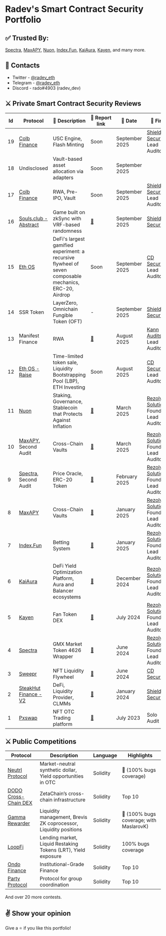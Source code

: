 # Radev's Smart Contract Security Portfolio

## ✅ Trusted By:

[Spectra](https://www.spectra.finance/), [MaxAPY](https://app.maxapy.io/), [Nuon](https://nuon.fi/), [Index.Fun](https://index.fun/), [KaiAura](https://kaiaura.finance/), [Kayen](https://www.kayen.org/), and many more.

## 🤝 Contacts

- Twitter - [@radev_eth](https://twitter.com/radev_eth)
- Telegram - [@radev_eth](https://t.me/radev_eth)
- Discord - rado#4903 (radev_dev)

## ⚔️ Private Smart Contract Security Reviews

| **Id** | **Protocol** | **📝 Description** | **🔗 Report link** | **📅 Date** | **💼 Firm** |
| --- | --- | --- | --- | --- | --- |
| 19 | [Colb Finance](https://www.colb.finance/) | USC Engine, Flash Minting | Soon | September 2025 | [Shieldify Security](https://www.shieldify.org/), Lead Auditor |
| 18 | Undisclosed | Vault-based asset allocation via adapters | Soon | September 2025 | |
| 17 | [Colb Finance](https://www.colb.finance/) | RWA, Pre-IPO, Vault | Soon | September 2025 | [Shieldify Security](https://www.shieldify.org/), Lead Auditor |
| 16 | [Souls.club - Abstract](https://souls.club//) | Game built on zkSync with VRF-based randomness | [📄](https://github.com/shieldify-security/audits-portfolio/blob/main/reports/SolusClub-Revolver-Security-Review.pdf) | September 2025 | [Shieldify Security](https://www.shieldify.org/) |
| 15 | [Eth OS](https://ethos.vision/) | DeFi's largest gamified experiment: a recursive flywheel of seven composable mechanics, ERC-20, Airdrop | Soon | September 2025 | [CD Security](https://cdsecurity.site/), Lead Auditor |
| 14 | SSR Token | LayerZero, Omnichain Fungible Token (OFT) | - | September 2025 | [Shieldify Security](https://www.shieldify.org/) |
| 13 | Manifest Finance | RWA | [📄](https://github.com/Kann-Audits/Kann-Audits/blob/main/reports/pdf-format/ManifestFinance-security-review_2025-08-26.pdf) | August 2025 | [Kann Audits](https://kannaudits.com/), Lead Auditor |
| 12 | [Eth OS - Raise](https://ethos.vision/) | Time-limited token sale, Liquidity Bootstrapping Pool (LBP), ETH Investing | Soon | August 2025 | [CD Security](https://cdsecurity.site/), Lead Auditor |
| 11 | [Nuon](https://nuon.fi/) | Staking, Governance, Stablecoin that Protects Against Inflation | [📄](https://github.com/radeveth/web3-security-portfolio/blob/main/private-audits/reports/Nuon-security-audit.pdf) | March 2025 | [Rezolv Solutions](https://www.rezolvsolutions.com/), Founding Lead Auditor |
| 10 | [MaxAPY](https://app.maxapy.io/), Second Audit | Cross-Chain Vaults | [📄](https://github.com/radeveth/web3-security-portfolio/blob/main/private-audits/reports/MaxAPY-second-security-review.pdf) | March 2025 | [Rezolv Solutions](https://www.rezolvsolutions.com/), Founding Lead Auditor |
| 9 | [Spectra](https://www.spectra.finance/), Second Audit | Price Oracle, ERC-20 Token | [📄](https://github.com/radeveth/web3-security-portfolio/blob/main/private-audits/reports/Spectra-second-security-review.pdf) | February 2025 | [Rezolv Solutions](https://www.rezolvsolutions.com/), Founding Lead Auditor |
| 8 | [MaxAPY](https://app.maxapy.io/) | Cross-Chain Vaults | [📄](https://github.com/radeveth/web3-security-portfolio/blob/main/private-audits/reports/MaxAPY-security-review.pdf) | January 2025 | [Rezolv Solutions](https://www.rezolvsolutions.com/), Founding Lead Auditor |
| 7 | [Index.Fun](https://index.fun/) | Betting System | [📄](https://github.com/radeveth/web3-security-portfolio/blob/main/private-audits/reports/Index.fun-security-review.pdf) | January 2025 | [Rezolv Solutions](https://www.rezolvsolutions.com/), Founding Lead Auditor |
| 6 | [KaiAura](https://kaiaura.finance/) | DeFi Yield Optimization Platform, Aura and Balancer ecosystems | [📄](https://github.com/radeveth/web3-security-portfolio/blob/main/private-audits/reports/KaiAura-Security-Review.pdf) | December 2024 | [Rezolv Solutions](https://www.rezolvsolutions.com/), Founding Lead Auditor |
| 5 | [Kayen](https://www.kayen.org/) | Fan Token DEX | [📄](https://github.com/radeveth/web3-security-portfolio/blob/main/private-audits/reports/Kayen-Security-Review.pdf) | July 2024 | [Rezolv Solutions](https://www.rezolvsolutions.com/), Founding Lead Auditor |
| 4 | [Spectra](https://www.spectra.finance/) | GMX Market Token 4626 Wrapper | [📄](https://github.com/radeveth/web3-security-portfolio/blob/main/private-audits/reports/Spectra-Security-Review.pdf) | June 2024 | [Rezolv Solutions](https://www.rezolvsolutions.com/), Founding Lead Auditor |
| 3 | [Sweepr](https://www.sweepr.finance/) | NFT Liquidity Flywheel | [📄](https://github.com/CDSecurity/audits/blob/main/audit%20reports/Sweepr_Report.pdf) | June 2024 | [CD Security](https://cdsecurity.site/) |
| 2 | [SteakHut Finance - V2](https://www.steakhut.finance/) | DeFi, Liquidity Provider, CLMMs | [📄](https://github.com/shieldify-security/audits-portfolio/blob/main/reports/SteakHut-Security-Review.pdf) | January 2024 | [Shieldify Security](https://www.shieldify.org/) |
| 1 | [Pxswap](https://www.pxswap.xyz/) | NFT OTC Trading platform | [📄](http://github.com/radeveth/web3-security-portfolio/blob/main/private-audits/reports/pxswap-security-review.md) | July 2023 | Solo Audit |

## ⚔️ Public Competitions

| **Protocol** | Description | Language | Highlights |
| --- | --- | --- | --- |
| [Neutrl Protocol](https://audits.sherlock.xyz/contests/1065?filter=questions) | Market-neutral synthetic dollar, Yield opportunities in OTC | Solidity | 🥇 (100% bugs coverage) |
| [DODO Cross-Chain DEX](https://audits.sherlock.xyz/contests/991?filter=questions) | ZetaChain’s cross-chain infrastructure | Solidity | Top 10 |
| [Gamma Rewarder](https://audits.sherlock.xyz/contests/496?filter=questions) | Liquidity management, Brevis ZK coprocessor, Liquidity positions | Solidity | 🥇 (100% bugs coverage; with MaslarovK) |
| [LoopFi](https://code4rena.com/audits/2024-05-loopfi) | Lending market, Liquid Restaking Tokens (LRT), Yield exposure | Solidity | 100% bugs coverage |
| [Ondo Finance](https://code4rena.com/audits/2024-03-ondo-finance) | Institutional-Grade Finance | Solidity | Top 10 |
| [Party Protocol](https://code4rena.com/audits/2023-10-party-protocol) | Protocol for group coordination | Solidity | Top 10 |

And over 20 more contests.

## :v: Show your opinion

Give a :star: if you like this portfolio!

